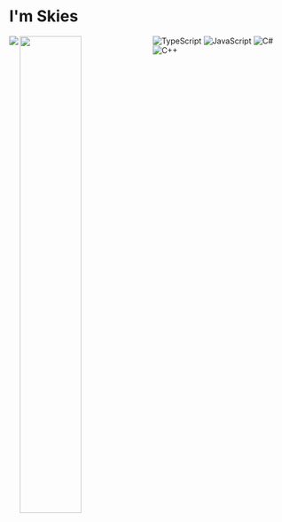 # I'm Skies

<img align="left" src="https://github-readme-stats.vercel.app/api?username=Skieslol&show_icons=true&theme=tokyonight" />

<img align="left" width="47%" src="https://github-readme-stats.vercel.app/api/top-langs/?username=Skieslol&layout=compact" />

![TypeScript](https://img.shields.io/badge/typescript-%23007ACC.svg?style=for-the-badge&logo=typescript&logoColor=white)
![JavaScript](https://img.shields.io/badge/javascript-%23323330.svg?style=for-the-badge&logo=javascript&logoColor=%23F7DF1E)
![C#](https://img.shields.io/badge/c%23-%23239120.svg?style=for-the-badge&logo=c-sharp&logoColor=white)
![C++](https://img.shields.io/badge/c++-%2300599C.svg?style=for-the-badge&logo=c%2B%2B&logoColor=white)

